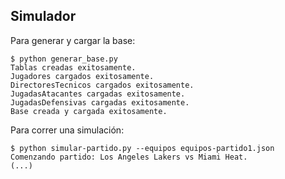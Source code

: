 Simulador
---------

Para generar y cargar la base:

```
$ python generar_base.py 
Tablas creadas exitosamente.
Jugadores cargados exitosamente.
DirectoresTecnicos cargados exitosamente.
JugadasAtacantes cargadas exitosamente.
JugadasDefensivas cargadas exitosamente.
Base creada y cargada exitosamente.
```

Para correr una simulación:

```
$ python simular-partido.py --equipos equipos-partido1.json
Comenzando partido: Los Angeles Lakers vs Miami Heat.
(...)
```

